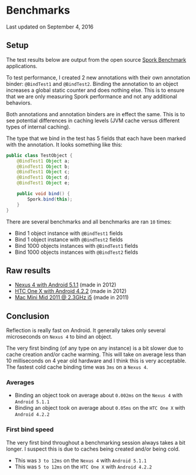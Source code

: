 # Benchmarks

Last updated on September 4, 2016

## Setup

The test results below are output from the open source [Spork Benchmark](https://github.com/SporkLibrary/Spork-Benchmark) applications.

To test performance, I created 2 new annotations with their own annotation binder: `@BindTest1` and `@BindTest2`. Binding the annotation to an object increases a global static counter and does nothing else. This is to ensure that we are only measuring Spork performance and not any additional behaviors.

Both annotations and annotation binders are in effect the same. This is to see potential differences in caching levels (JVM cache versus different types of internal caching).

The type that we bind in the test has 5 fields that each have been marked with the annotation. It looks something like this:

```java
public class TestObject {
	@BindTest1 Object a;
	@BindTest1 Object b;
	@BindTest1 Object c;
	@BindTest1 Object d;
	@BindTest1 Object e;

	public void bind() {
		Spork.bind(this);
	}
}
```

There are several benchmarks and all benchmarks are ran `10` times:

 - Bind 1 object instance with `@BindTest1` fields
 - Bind 1 object instance with `@BindTest2` fields
 - Bind 1000 objects instances with `@BindTest1` fields
 - Bind 1000 objects instances with `@BindTest2` fields

## Raw results

 - [Nexus 4 with Android 5.1.1](benchmark/nexus-4.txt) (made in 2012)
 - [HTC One X with Android 4.2.2](benchmark/htc-one-x.txt) (made in 2012)
 - [Mac Mini Mid 2011 @ 2.3GHz i5](benchmark/mac-mini-2011.txt) (made in 2011)

## Conclusion

Reflection is really fast on Android.  It generally takes only several microseconds on `Nexus 4` to bind an object.

The very first binding (of any type on any instance) is a bit slower due to cache creation and/or cache warming. This will take on average less than 10 milliseconds on 4 year old hardware and I think this is very acceptable. The fastest cold cache binding time was `3ms` on a `Nexus 4`.

### Averages

 - Binding an object took on average about `0.002ms` on the `Nexus 4` with `Android 5.1.1`
 - Binding an object took on average about `0.05ms` on the `HTC One X` with `Android 4.2.2`

### First bind speed

The very first bind throughout a benchmarking session always takes a bit longer. I suspect this is due to caches being created and/or being cold.

 - This was `3 to 12ms` on the `Nexus 4` with `Android 5.1.1`
 - This was `5 to 12ms` on the `HTC One X` with `Android 4.2.2`
